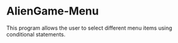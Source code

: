 # AlienGame-Menu
This program allows the user to select different menu items using conditional statements. 
